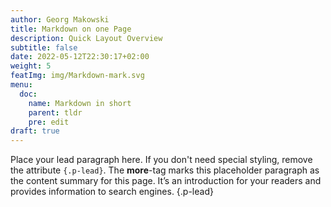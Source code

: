 ```yaml
---
author: Georg Makowski
title: Markdown on one Page
description: Quick Layout Overview
subtitle: false
date: 2022-05-12T22:30:17+02:00 
weight: 5
featImg: img/Markdown-mark.svg
menu:
  doc:
    name: Markdown in short
    parent: tldr
    pre: edit
draft: true
---
```


Place your lead paragraph here. If you don't need special styling, remove the attribute `{.p-lead}`. The **more**-tag marks this placeholder paragraph as the content summary for this page. It’s an introduction for your readers and provides information to search engines. 
{.p-lead} <!--more-->
